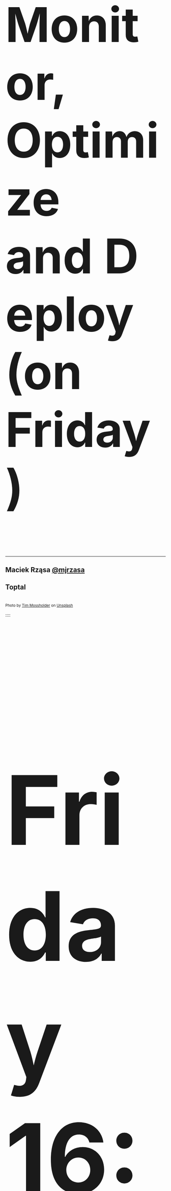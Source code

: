 <section
  data-background-image="img/engine.jpg"
  style='min-height=120% important!'
>
  <div class='image-overlay' style='margin-top: -0px;'>

<h1 style="font-size:150px"> Monitor, Optimize and&nbsp;Deploy <br /> <span class='problem'>(on Friday)</span> </h1>

   <hr/>
   <h2> Maciek Rząsa <a href='https://twitter.com/mjrzasa'>@mjrzasa</a> </h2>
   <h2> Toptal </h2>

   <br>
<small> Photo by <a href="https://unsplash.com/@timmossholder?utm_source=unsplash&utm_medium=referral&utm_content=creditCopyText">Tim Mossholder</a> on <a href="/?utm_source=unsplash&utm_medium=referral&utm_content=creditCopyText">Unsplash</a> </small>
  </div>

</section>



::::

<h1 style='font-size:300px'> Friday  <span class='problem'>16:03 </span>  <h1>

::::

<section data-background-image="img/cat-scared-cropped.jpg">

<small style='margin-top:1000px; margin-right:1200px;'>Photo by <a href="https://unsplash.com/@snowboardinec?utm_source=unsplash&utm_medium=referral&utm_content=creditCopyText">Max Baskakov</a> on <a href="/?utm_source=unsplash&utm_medium=referral&utm_content=creditCopyText">Unsplash</a> </small>

</section>

::::

<div style='width: 30%; float: left'  >
  <img src='img/Maciek-public.png' width=100% class='about me'></img>
  <img src='img/logo-toptal.png' width=100% class='about'></img>
  <img src='img/logo-rrug.png' width=100% class='about'></img>
</div>

<div style='width: 70%; float: left'>
<div></div>

<div>
<div></div>

# Backend Engineer @&nbsp;Toptal

<hr />

* at work
 * Ruby & Postgres & Elasticsearch
 * service extraction

* after work
 * Rzeszów Ruby User Group ([rrug.pl](http://rrug.pl))
 * Rzeszów University of Technology
 * _software that matters_, agile
 * text processing, distributed systems

  </div>
</div>

<div>

::::

<section
  data-background-image="img/chusta-niedzwiedz.jpg"
  style='min-height=100% important!'
>


::::

<h1 style='font-size: 100px'> Toptal <span class='problem' style='font-size: 290px'> Platform </span> </h1>

::::

<section
  data-background-image="img/el-capitan.jpg"
  style='min-height=100% important!'>

<small> Image source: wikimedia.org </small>


</section>


::::

## Extraction

<img src='img/bx-architecture1-Direct.png' />

:::

## Extraction

<!--
image1 with architecture (platform calling billing directly or through REST)
Safe environment
* engine
* direct calls & HTTP calls
* feature flag, percentages
* fallback
-->

<img src='img/bx-architecture1-REST.png'>

:::
.
<div style='width: 30%; float: left'  >
<div></div>

## Monitor
wait for it

</div>
<div style='width: 30%; float: left'  >
<div></div>

## Optimize
wait for it

</div>
<div style='width: 30%; float: left'  >
<div></div>

## Deploy
* CI checks
* easy & reliable rollback
* **safe env with a fallback**
* **feature flags**

<br />
<br />
<br />
<br />
<br />
<br />
</div>

:::

## Extraction

<div style='width: 50%; float: left'  >
<div></div>

#### From
```ruby
class Product < ApplicationRecord
  has_many :billing_records
end

class BillingRecord < ApplicationRecord
  has_one :product
end
```

</div>

<div style='width: 50%; float: left'>
<div></div>

#### To
```ruby
class Product < ApplicationRecord
  def billing_records
    @billing_records ||=
      Billing::QueryService
        .billing_records_for_products(self)
  end
end

class BillingRecord
  def product
    @product ||= Product.find(product_id)
  end
end
```
</div>

:::

## Extraction: First attempt

<img src='img/fail.gif' height='600px'>

:::

## Extraction: First attempt

<img src='img/fail.jpeg' height='600px'>

<!--

First attempt
* replace AR associations with REST calls
* deduplicate & optimize REST calls
* epic failure (give the numbers)
-->

::::

## Extraction: GraphQL

<img src='img/bx-architecture1-GraphQL.png' width='50%'>

<!--
Another attempt
* GQL
* step by step migration
* another layer of feature flags

In general OK, but some notable issues, mostly on the consumer side

but before we started the migration we added
-->

:::

## Extraction: Monitoring

<div style='width: 50%; float: left'>
<div></div>

* standard
  * errors (Rollbar/Sentry)
  * performance (NewRelic)
* **custom request instrumentation (Kibana)**
  * method name
  * arguments
  * stacktrace
  * response time (elapsed)
  * error
</div>

<div style='width: 50%; float: left'>
<div></div>

```JSON
{
"payload": {
  "method": "records_for_product",
  "arguments":
    "[[\"gid://platform/Product/12345\"]]",
  "stacktrace":
    "[
      \"app/models/product.rb:123\",
      \"app/services/sell_product.rb:43\"
     ]",
  "elapsed": 1.128494586795568,
  "error": null
  }
}

```
</div>

<!--
issues to detect
* `Billing Query Service GraphQL error: 429 Too Many Requests`
* multi-secon elapsed time
* slow response on new relic (check a single slow transaction)


<!--
* monitoring/instrumentation
  * source (stacktrace)
  * params

      maybe a screenshot from kibana?

plus ofc
  * errors
  * performance (response time)
that allowed us to track down the perf issues
-->

:::

.
<div style='width: 30%; float: left'  >
<div></div>

## Monitor
* standard stack (Rollbar/NewRelic)
* **custom request instrumentation**

</div>
<div style='width: 30%; float: left'  >
<div></div>

## Optimize
wait for it

</div>
<div style='width: 30%; float: left'  >
<div></div>

## Deploy
* CI checks
* easy & reliable rollback
* safe env with a fallback
* feature flags

<br />
<br />
<br />
<br />
<br />
<br />
</div>

::::

<h1 style="font-size:250px"> Optimize </h1>

::::

# Flood of requests

<br />

<h3 class='problem'> Problem: single view/job initiates <br /> many billing requests </h3>
### how many? Thousands!

:::

## Flood of requests

<div style='width: 50%; float: left'  >
<div></div>

#### Initial
```ruby
def perform(*)
  products = Product.eligible
  products.find_in_batches.each do |product|
    # one billing request per call
    DoBusinessLogic.call(product)
  end
end
```

<div class='fragment'>
<div></div>

```ruby
class DoBusinessLogic
  def call(product)
    product.billing_records.each {}
  end
end

class Product < ApplicationRecord
  def billing_records
    @billing_records ||=
      Billing::QueryService
       .billing_records_for_products(self)
  end
end
```
</div>


</div>

<div style='width: 50%; float: left'>
<div></div>

<div class='fragment'>
<div></div>

#### Optimized
```ruby
def perform(*)
  products = Product.eligible
  products.find_in_batches do |batch|
    # one billing request per batch
    cache_billing_records(batch).each do |p|
      # no billing requests
      DoBusinessLogic.call(p)
    end
  end
end

def cache_billing_records(products)
  # array of billing records
  indexed_records =
    Billing::QueryService
      .billing_records_for_products(
        *products
      )
      .group_by(&:product_gid)

  products.each do |product|
    e.cache_billing_records!(
      indexed_records[product.gid].to_a
    )
  end
end
```
</div>

</div>

:::



<div style='width: 50%; float: left' >
<div></div>
<img src='img/Bradfitz-left.jpg' height='100%' />
</div>

<div style='width: 50%; float: left' >
<div></div>

# Flood of requests?

<!--
Solution:
Preload data from DB and hash-join it with billing data
-->

<br>

<h1 class='solution'> Preload for a batch and (mem)cache </h1>

<br/>
<small> &#9664; Brad Fitzpatrick, Memcached. Image source: wikipedia.org</small>

</div>


::::

# Flood of DB queries

<h3 class='problem'>Problem: every element <br> of a fetched collection (billing record)
<br/> needed platform data (product) </h3>

:::

## Flood of DB queries
<div style='width: 50%; float: left' >
<div></div>

#### Initial
```ruby
def business_logic
  billing_records = Billing::QueryService
    .billing_records_for_products(*products)

  billing_records.each do |r|
    # one query to products table per call
    BusinessLogic.call(r, r.product)
  end
end
```

```ruby
class BillingRecord
  attr_setter :product

  def product
    @product ||= Product.find(product_id)
  end
end
```

</div>

<div style='width: 50%; float: left'>
<div></div>

<div class='fragment'>
<div></div>

#### Optimized
```ruby
def business_logic
  # with product assigned to billing records
  # one query to products table here
  billing_records = Billing::QueryService
    .billing_records_for_products(*products)

  billing_records.each do |r|
    BusinessLogic.call(r, r.product)
  end
end
```

```ruby
def product_billing_records(products)
  products_by_gid =
    products.index_by(&:gid)

  billing_records =
    fetch_billing_records(
      product_gids: products_by_gid.keys
    )

  billing_records.each do |billing_record|
    gid = billing_record.product_gid
    product = products_by_gid[gid]
    billing_record.product = product
  end
end
```

</div>
</div>

:::

<div style='width: 50%; float: left' >
<div></div>
<img src='img/widenius-left.jpg' height='100%' />
</div>

<div style='width: 50%; float: left' >
<div></div>

# Flood of DB queries?

<!--
Solution:
Preload data from DB and hash-join it with billing data
-->

<br> <br>

<h1 class=solution> Hash joins to the rescue! </h1>

<small> &#9664; Ulf Michael Widenius, MySQL. Image source: wikipedia.org</small>

</div>

::::

# Data flood
<br>
<h3 class='problem'>
Problem: generic queries <br> fetching all the data that might be needed
</h3>

:::

## Data flood

<div style='width: 50%; float: left' >
<div></div>

```ruby
# REST response
{
  "gid": "gid://..."
  "clientGid": "gid://..."
  "productGid": "gid://..."
  "availability": true
  "pending": false
  "frequency": "weekly"
  "startDate": "2020-08-21"
  "endDate": "2020-10-28"
  # ...
  # 36 fields total
  # loading 3-4 associations
}
```

```ruby
def billing_records_for_products(*products)
  fetch_billing_records(
    filter: {products: products}
  ).select(&:accessible?)
end
```

</div>

<div style='width: 50%; float: left' class='fragment' >
<div></div>

```
query($filter: RecordFilter!) {
  cycles(filter: $filter) {
    nodes {
      gid
      productGid
      pending
      frequency
    }
  }
}
```


```ruby
def billing_records_for_products(*products)
  fetch_billing_records(
    filter: {
      products: products,
      accessible: true
    }
  )
end
```

</div>

<!--And I deployed and waited, and... -->

::::

## What could possibly go wrong?
<!--
Side story: I broke production, because I didn't test all the params and by default we were returning _all_ the data.
How I felt
How we reacted
What my manager did

  **how many records were we trying to return?**
> You can break stuff sometimes, if you can fix it quickly
-->

<div style='width: 50%; float: left'  >
<div></div>

<!--
 something is wrong with sidekiq workers, they're consuming too much memory

 look, another master build failed to deploy to staging

 DM: Hey, your build seem to break staging deployment

 Hey, is platform having some issues right now?

 platform is down
-->
<div>
<img src='img/down1.png' width='100%' class='fragment'/>
<img src='img/down2.png' width='100%' class='fragment'/>
<img src='img/down3.png' width='100%' class='fragment'/>
<img src='img/down5.png' width='100%' class='fragment'/>
<img src='img/down6.png' width='100%' class='fragment'/>
</div>


</div>

<div style='width: 50%; float: left'  >
<div></div>

<div class='fragment'>

<img src='img/mem1.png' width='100%'/>
<img src='img/mem2.png' width='100%'/>
<img src='img/mem3.png' width='100%'/>

<img src='img/db-cropped.png' width='100%'/ class=fragment>


</div>


</div>

:::
## What could possibly go wrong?

### root cause
```ruby
# REST client
get('/records', **params.slice(:product_gids))
```
```ruby
# DB query in billing
def billing_records(product_gids: nil, gids: nil, client_gid: nil)
  scope = Product
  scope = scope.where(product_gid: product_gids) if product_gids
  scope = scope.where(gid: gids) if gids
  scope = scope.where(client_gid: client_gid) if client_gid
  scope.all
end
```

<div class=fragment>
<div></div>

### fix
```
def billing_records(product_gids: nil, gids: nil, client_gid: nil)
  return [] if [product_gids, gids, client_gif].all?(&:blank?)
  # ...
end
```

</div>

:::

<div style='width: 55%; float: left' >
<div></div>
<img src='img/dataflood.png' width='100%'/>
</div>

<div style='width: 45%; float: left' >
<div></div>

# data flood?

<h2 class=solution> query customization & underfetching </h2>
<hr />
<h2 class='solution'> filtering on the server side </h2>


</div>

:::

<div style='width: 55%; float: left' >
<div></div>
<img src='img/dog-no-idea.jpg' width='100%'/>
</div>

<div style='width: 45%; float: left' >
<div></div>

# Tip?
</br>

<h1 class=solution> Always test manually. Always. </h1>

</div>



::::

# Frequently needed data
<br>
<h3 class='problem'> Problem: Single field was frequently used </h3>
### (~1k hits per day)

:::

## Frequently needed data

<!--
* Problem: frequently used field (~1k hits per day)
* First solution: build a read model based on kafka events
* Second solution: use local data!
> Use the domain, Luke!
-->

<div style='width: 52%; float: left' >
<div></div>

```ruby
# 1k billing hits per day
::Billing::QueryService
  .first_successful_record_created_at(client)
  &.in_time_zone&.to_date
```

#### Plan
* add field to kafka
* build a read model
* backfill the data
* start using the read model
* remove billing query

</div>

<div style='width: 48%; float: left' >
<div></div>

<div class='fragment' data-fragment-index=20>
<div></div>

```ruby
# one local DB query
client
  .products.successful
  .minimum(:start_date)
```

</div>
<div class='fragment' data-fragment-index=10>
<div></div>

#### Solution
* find that date in local DB
* verify if it's really the same date
* use it and remove billing query

</div>


</div>

<img src='img/norequest.png' class='fragment' width=100%>

:::

<div style='width: 50%; float: left' >
<div></div>
<img src='img/Yoda.webp' width='100%' />
</div>

<div style='width: 50%; float: left' >
<div></div>

# Data needed frequently?

<!--
Solution:
Preload data from DB and hash-join it with billing data
-->

<br> <br>

<h1 class=solution> Use the domain, Luke! </h1>

<br />
<br />
<br />
<br />
<small> &#9664;  Image source: starwars.fandom.com </small>

</div>

::::

# 429 Too Many Requests
<br />

<h3 class='problem'> Problem: spike of requests <br />
every Sunday evening <br>
</h3>

<!--
* 429 on Sunday evening, every week, *couldn't replicate locally*
* All simple solutions applied, we still have 429 every Sunday evening...
* reminders sent to our talents (thousands of users)
* talents around the world, but some TZ more popolous than other, 25% of talents in one TZ
* every reminder in a separate sidekiq job, no preloading possible, hundreds of jobs try to load billing data at the same time, 5pm in the most popular TZ
* can't move talents to other TZs, so moving reminders a bit (+-2min) 120s timespan should be enough for all the requests (just a few requests/s)
* no effect!
* sidekiq polling, implemented rate limiting with `Sidekiq::Limiter` (enterprise feature)
* worked!

> Safe env on production let you fix unreproducible errors
-->
:::

## 429 Too Many Requests

<div style='width: 50%; float: left' >
<div></div>

#### Problem
```
# scheduling at talent's 5 PM on Sunday
eligible_products.each do |p|
  WeeklyReminder.schedule(
    product, day: :sunday, time: '17:00'
  )
end
```



<div class='fragment'>
<h4> <span class='fragment'> Week1. </span>  Solution: preloading </h4>
<div></div>

```
eligible_products.find_in_batches do |batch|
  with_billing_records_preloaded(batch) do
    batch.each do |product|
      WeeklyReminder.schedule(
        product, day: :sunday, time: '17:00'
      )
    end
  end
end
```

</div>

<img class='fragment current-visible' src='img/429.jpeg' height=800px style='position: absolute; top: 130px; left: 350px;' / -->

</div>

<div style='width: 50%; float: left' >
<div></div>

<div class=fragment>
<div></div>

#### Week2. Proper Solution: jitter
```
# class WeeklyReminder
def scheduling_time(*)
  super +
    (SecureRandom.rand * 120 - 60).seconds
end
```
</div>

<img class='fragment current-visible' src='img/429-dogs.jpg' height=800px style='position: absolute; top: 130px; left: 300px;' / -->

<div class=fragment>
<div></div>

#### Week3. Final Proper Solution
```
# class AnotherWeeklyReminder
def scheduling_time(*)
  super +
    (SecureRandom.rand * 120 - 60).seconds
end
```
</div>

<img class='fragment current-visible' src='img/429-pandas.jpg' height=800px style='position: absolute; top: 130px; left: 450px;' / -->

<div class=fragment>
<div></div>

#### Week4. Really Final Proper Solution: Rate limiting
```ruby
Sidekiq::Limiter.window(
  'weekly-reminder',
  RATE_LIMIT_COUNT,
  RATE_LIMIT_INTERVAL,
  wait_timeout: 2
)
```

</div>
</div>

:::

<div style='width: 45%; float: left' >
<div></div>
<img src='img/test-on-production.png' width='100%' />
</div>

<div style='width: 55%; float: left' >
<div></div>

# 429 Too Many Requests?

<!--
Solution:
Preload data from DB and hash-join it with billing data
-->

<br>
<br>

<h2 class=solution> I don't always test on production </h2>
<h2 > but when I do, I run tests on Friday </h2>

</div>



<!--I don't always test my code guy

> Leverage safe deployment & monitoring to perform experiments on production
-->
::::

.
<div style='width: 33%; float: left'  >
<div></div>

## Monitor
* standard stack (Rollbar/NewRelic)
* custom request instrumentation

</div>
<div style='width: 33%; float: left'  >
<div></div>

## Optimize
* preloading to avoid N+1
* app-level hash joins
* server-side filtering
* using local data
* underfetching
* spreading the load

</div>
<div style='width: 32%; float: left'  >
<div></div>

## Deploy
* CI checks
* easy & reliable rollback
* safe env with a fallback
* feature flags

<br />
<br />
<br />
<br />
<br />
<br />

</div>

<div class='fragment'>
<h2 class='solution'> Nihil novi sub sole </h2>
</div>

::::

<h1 class='solution'> Nihil novi sub sole </h1>

<div style='width: 30%; float: left'  >
<div></div>

## Monitor
* standard stack (Rollbar/NewRelic)
* custom request instrumentation

</div>
<div style='width: 40%; float: left'  >
<div></div>

## Optimize
* preloading to avoid N+1 <br>
<span class='fragment solution'> **every ORM** </span>
* app-level hash joins<br>
<span class='fragment solution'> **even MySQL has hash-join** </span>
* server-side filtering <br />
<span class='fragment solution'> **`find_all{}` vs `where()`** </span>
* using local data <br />
<span class='fragment solution'> **_The Best Request Is No Request_** </span>
* underfetching </br>
<span class='fragment solution'> `SELECT *`  vs <br /> `SELECT a, b` </span>
* spreading the load
<span class='fragment solution'> **highscalability.com post about YouTube, 2012** </span>

</div>
<div style='width: 30%; float: left'  >
<div></div>

## Deploy
* CI checks
* easy & reliable rollback
* safe env with a fallback
* feature flags

<br />
<br />
<br />
<br />
<br />
<br />

</div>


::::

<h1 class='solution'> FAIL OFTEN SO YOU CAN SUCCEED SOONER </h2>
Tom Kelley


<!--
Nihil novi!
Optimize
* preloading to avoid N+1 -> any ORM
* app-level hash joins -> even MySQL has hash joins now
* using local data instead of fetching it
* underfetching -> SELECT * vs SELECT field1, field2
* spreading the load -> known for years (read about it )
-->

<!--
## Summary slide about the points below
Why not good from the beginning?
* we started with a boring solution and then applied improvements
* easy to overlook perf degradation while refactoring
* hard to find perf issues by staring at the code
* DRY vs YAGNI - one, big universal endpoint vs several similar, smaller ones optimized for a job (btw GQL solves this)
* => we could rediscover all those things in the "Optimize" stage, because of the hidden work of the "Monitor" and "Deploy" stages

> We're sharing this so that you don't repeat our mistakes.
> Go, make your own mistakes, come back and share your story.
> That's how we learn as a community and as an industry: we inspect/monitor, we do/optimize and we deploy and then we share what we found out.

-->
